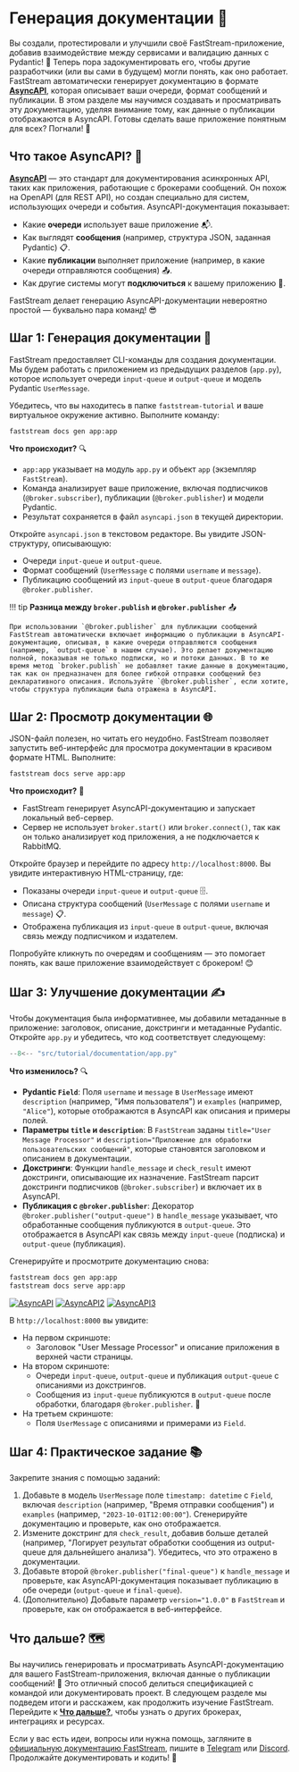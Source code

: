 # Генерация документации 📝

Вы создали, протестировали и улучшили своё FastStream-приложение, добавив взаимодействие между сервисами и валидацию данных с Pydantic! 🎉 Теперь пора задокументировать его, чтобы другие разработчики (или вы сами в будущем) могли понять, как оно работает. FastStream автоматически генерирует документацию в формате **[AsyncAPI](https://www.asyncapi.com/)**, которая описывает ваши очереди, формат сообщений и публикации. В этом разделе мы научимся создавать и просматривать эту документацию, уделяя внимание тому, как данные о публикации отображаются в AsyncAPI. Готовы сделать ваше приложение понятным для всех? Погнали! 🚀

## Что такое AsyncAPI? 🤔

**[AsyncAPI](https://www.asyncapi.com/)** — это стандарт для документирования асинхронных API, таких как приложения, работающие с брокерами сообщений. Он похож на OpenAPI (для REST API), но создан специально для систем, использующих очереди и события. AsyncAPI-документация показывает:

- Какие **очереди** использует ваше приложение 📬.
- Как выглядят **сообщения** (например, структура JSON, заданная Pydantic) 📋.
- Какие **публикации** выполняет приложение (например, в какие очереди отправляются сообщения) 📤.
- Как другие системы могут **подключиться** к вашему приложению 🔗.

FastStream делает генерацию AsyncAPI-документации невероятно простой — буквально пара команд! 😎

## Шаг 1: Генерация документации 📄

FastStream предоставляет CLI-команды для создания документации. Мы будем работать с приложением из предыдущих разделов (`app.py`), которое использует очереди `input-queue` и `output-queue` и модель Pydantic `UserMessage`.

Убедитесь, что вы находитесь в папке `faststream-tutorial` и ваше виртуальное окружение активно. Выполните команду:

```bash
faststream docs gen app:app
```

**Что происходит?** 🔍

- `app:app` указывает на модуль `app.py` и объект `app` (экземпляр `FastStream`).
- Команда анализирует ваше приложение, включая подписчиков (`@broker.subscriber`), публикации (`@broker.publisher`) и модели Pydantic.
- Результат сохраняется в файл `asyncapi.json` в текущей директории.

Откройте `asyncapi.json` в текстовом редакторе. Вы увидите JSON-структуру, описывающую:

- Очереди `input-queue` и `output-queue`.
- Формат сообщений (`UserMessage` с полями `username` и `message`).
- Публикацию сообщений из `input-queue` в `output-queue` благодаря `@broker.publisher`.

!!! tip
    **Разница между `broker.publish` и `@broker.publisher`** 📤  

    При использовании `@broker.publisher` для публикации сообщений FastStream автоматически включает информацию о публикации в AsyncAPI-документацию, описывая, в какие очереди отправляются сообщения (например, `output-queue` в нашем случае). Это делает документацию полной, показывая не только подписки, но и потоки данных. В то же время метод `broker.publish` не добавляет такие данные в документацию, так как он предназначен для более гибкой отправки сообщений без декларативного описания. Используйте `@broker.publisher`, если хотите, чтобы структура публикации была отражена в AsyncAPI.

## Шаг 2: Просмотр документации 🌐

JSON-файл полезен, но читать его неудобно. FastStream позволяет запустить веб-интерфейс для просмотра документации в красивом формате HTML. Выполните:

```bash
faststream docs serve app:app
```

**Что происходит?** 🔄

- FastStream генерирует AsyncAPI-документацию и запускает локальный веб-сервер.
- Сервер не использует `broker.start()` или `broker.connect()`, так как он только анализирует код приложения, а не подключается к RabbitMQ.

Откройте браузер и перейдите по адресу `http://localhost:8000`. Вы увидите интерактивную HTML-страницу, где:

- Показаны очереди `input-queue` и `output-queue` 🗄️.
- Описана структура сообщений (`UserMessage` с полями `username` и `message`) 📋.
- Отображена публикация из `input-queue` в `output-queue`, включая связь между подписчиком и издателем.

Попробуйте кликнуть по очередям и сообщениям — это помогает понять, как ваше приложение взаимодействует с брокером! 😊

## Шаг 3: Улучшение документации ✍️

Чтобы документация была информативнее, мы добавили метаданные в приложение: заголовок, описание, докстринги и метаданные Pydantic. Откройте `app.py` и убедитесь, что код соответствует следующему:

```python
--8<-- "src/tutorial/documentation/app.py"
```

**Что изменилось?** 🔍

- **Pydantic `Field`**: Поля `username` и `message` в `UserMessage` имеют `description` (например, "Имя пользователя") и `examples` (например, `"Alice"`), которые отображаются в AsyncAPI как описания и примеры полей.
- **Параметры `title` и `description`**: В `FastStream` заданы `title="User Message Processor"` и `description="Приложение для обработки пользовательских сообщений"`, которые становятся заголовком и описанием в документации.
- **Докстринги**: Функции `handle_message` и `check_result` имеют докстринги, описывающие их назначение. FastStream парсит докстринги подписчиков (`@broker.subscriber`) и включает их в AsyncAPI.
- **Публикация с `@broker.publisher`**: Декоратор `@broker.publisher("output-queue")` в `handle_message` указывает, что обработанные сообщения публикуются в `output-queue`. Это отображается в AsyncAPI как связь между `input-queue` (подписка) и `output-queue` (публикация).

Сгенерируйте и просмотрите документацию снова:

```bash
faststream docs gen app:app
faststream docs serve app:app
```

[![AsyncAPI](../assets/img/AsyncAPI.png)](../assets/img/AsyncAPI.png)
[![AsyncAPI2](../assets/img/AsyncAPI2.png)](../assets/img/AsyncAPI2.png)
[![AsyncAPI3](../assets/img/AsyncAPI3.png)](../assets/img/AsyncAPI3.png)

В `http://localhost:8000` вы увидите:

- На первом скриншоте:
    - Заголовок "User Message Processor" и описание приложения в верхней части страницы.
- На втором скриншоте:
    - Очереди `input-queue`, `output-queue` и публикация `output-queue` с описаниями из докстрингов.
    - Сообщения из `input-queue` публикуются в `output-queue` после обработки, благодаря `@broker.publisher`. 🎉
- На третьем скриншоте:
    - Поля `UserMessage` с описаниями и примерами из `Field`.

## Шаг 4: Практическое задание 📚

Закрепите знания с помощью заданий:

1. Добавьте в модель `UserMessage` поле `timestamp: datetime` с `Field`, включая `description` (например, "Время отправки сообщения") и `examples` (например, `"2023-10-01T12:00:00"`). Сгенерируйте документацию и проверьте, как оно отображается.
2. Измените докстринг для `check_result`, добавив больше деталей (например, "Логирует результат обработки сообщения из output-queue для дальнейшего анализа"). Убедитесь, что это отражено в документации.
3. Добавьте второй `@broker.publisher("final-queue")` к `handle_message` и проверьте, как AsyncAPI-документация показывает публикацию в обе очереди (`output-queue` и `final-queue`).
4. (Дополнительно) Добавьте параметр `version="1.0.0"` в `FastStream` и проверьте, как он отображается в веб-интерфейсе.

## Что дальше? 🗺️

Вы научились генерировать и просматривать AsyncAPI-документацию для вашего FastStream-приложения, включая данные о публикации сообщений! 🎉 Это отличный способ делиться спецификацией с командой или документировать проект. В следующем разделе мы подведем итоги и расскажем, как продолжить изучение FastStream. Перейдите к [**Что дальше?**](./next_steps.md), чтобы узнать о других брокерах, интеграциях и ресурсах.

Если у вас есть идеи, вопросы или нужна помощь, загляните в [официальную документацию FastStream](https://faststream.airt.ai/latest/), пишите в [Telegram](https://t.me/python_faststream) или [Discord](https://discord.gg/qFm6aSqq59). Продолжайте документировать и кодить! 🚀
